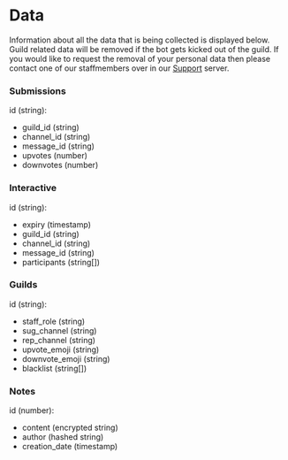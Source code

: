 # Data
Information about all the data that is being collected is displayed below. Guild related data will be removed if the bot gets kicked out of the guild. If you would like to request the removal of your personal data then please contact one of our staffmembers over in our [Support](https://discord.gg/3SYg3M5) server.

### Submissions
id (string):
 - guild_id (string)
 - channel_id (string)
 - message_id (string)
 - upvotes (number)
 - downvotes (number)

### Interactive
id (string):
 - expiry (timestamp)
 - guild_id (string)
 - channel_id (string)
 - message_id (string)
 - participants (string[])

### Guilds
id (string):
 - staff_role (string)
 - sug_channel (string)
 - rep_channel (string)
 - upvote_emoji (string)
 - downvote_emoji (string)
 - blacklist (string[])

### Notes
id (number):
 - content (encrypted string)
 - author (hashed string)
 - creation_date (timestamp)